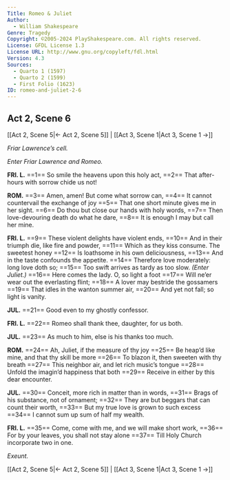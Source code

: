 ```yaml
---
Title: Romeo & Juliet
Author: 
  - William Shakespeare
Genre: Tragedy
Copyright: ©2005-2024 PlayShakespeare.com. All rights reserved.
License: GFDL License 1.3
License URL: http://www.gnu.org/copyleft/fdl.html
Version: 4.3
Sources:
  - Quarto 1 (1597)
  - Quarto 2 (1599)
  - First Folio (1623)
ID: romeo-and-juliet-2-6
---
```


## Act 2, Scene 6
[[Act 2, Scene 5|← Act 2, Scene 5]] | [[Act 3, Scene 1|Act 3, Scene 1 →]]

*Friar Lawrence’s cell.*

*Enter Friar Lawrence and Romeo.*

**FRI. L.**
==1== So smile the heavens upon this holy act,
==2== That after-hours with sorrow chide us not!

**ROM.**
==3== Amen, amen! But come what sorrow can,
==4== It cannot countervail the exchange of joy
==5== That one short minute gives me in her sight.
==6== Do thou but close our hands with holy words,
==7== Then love-devouring death do what he dare,
==8== It is enough I may but call her mine.

**FRI. L.**
==9== These violent delights have violent ends,
==10== And in their triumph die, like fire and powder,
==11== Which as they kiss consume. The sweetest honey
==12== Is loathsome in his own deliciousness,
==13== And in the taste confounds the appetite.
==14== Therefore love moderately: long love doth so;
==15== Too swift arrives as tardy as too slow.
*(Enter Juliet.)*
==16== Here comes the lady. O, so light a foot
==17== Will ne’er wear out the everlasting flint;
==18== A lover may bestride the gossamers
==19== That idles in the wanton summer air,
==20== And yet not fall; so light is vanity.

**JUL.**
==21== Good even to my ghostly confessor.

**FRI. L.**
==22== Romeo shall thank thee, daughter, for us both.

**JUL.**
==23== As much to him, else is his thanks too much.

**ROM.**
==24== Ah, Juliet, if the measure of thy joy
==25== Be heap’d like mine, and that thy skill be more
==26== To blazon it, then sweeten with thy breath
==27== This neighbor air, and let rich music’s tongue
==28== Unfold the imagin’d happiness that both
==29== Receive in either by this dear encounter.

**JUL.**
==30== Conceit, more rich in matter than in words,
==31== Brags of his substance, not of ornament;
==32== They are but beggars that can count their worth,
==33== But my true love is grown to such excess
==34== I cannot sum up sum of half my wealth.

**FRI. L.**
==35== Come, come with me, and we will make short work,
==36== For by your leaves, you shall not stay alone
==37== Till Holy Church incorporate two in one.

*Exeunt.*

[[Act 2, Scene 5|← Act 2, Scene 5]] | [[Act 3, Scene 1|Act 3, Scene 1 →]]
